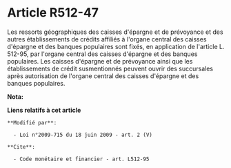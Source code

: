 # Article R512-47

Les ressorts géographiques des caisses d'épargne et de prévoyance et des autres établissements de crédits affiliés à l'organe
central des caisses d'épargne et des banques populaires sont fixés, en application de l'article L. 512-95, par l'organe
central des caisses d'épargne et des banques populaires. Les caisses d'épargne et de prévoyance ainsi que les établissements
de crédit susmentionnés peuvent ouvrir des succursales après autorisation de l'organe central des caisses d'épargne et des
banques populaires.

**Nota:**



**Liens relatifs à cet article**

	**Modifié par**:

	  - Loi n°2009-715 du 18 juin 2009 - art. 2 (V)

	**Cite**:

	  - Code monétaire et financier - art. L512-95
